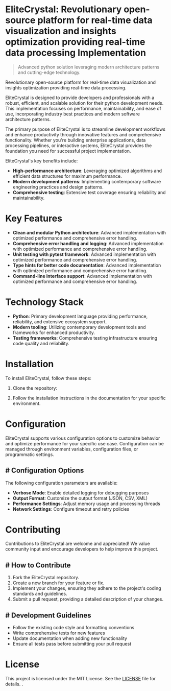 <!-- fallback_EliteCrystal_20250802212136_80451 -->

# EliteCrystal: Revolutionary open-source platform for real-time data visualization and insights optimization providing real-time data processing Implementation
> Advanced python solution leveraging modern architecture patterns and cutting-edge technology.

Revolutionary open-source platform for real-time data visualization and insights optimization providing real-time data processing.

EliteCrystal is designed to provide developers and professionals with a robust, efficient, and scalable solution for their python development needs. This implementation focuses on performance, maintainability, and ease of use, incorporating industry best practices and modern software architecture patterns.

The primary purpose of EliteCrystal is to streamline development workflows and enhance productivity through innovative features and comprehensive functionality. Whether you're building enterprise applications, data processing pipelines, or interactive systems, EliteCrystal provides the foundation you need for successful project implementation.

EliteCrystal's key benefits include:

* **High-performance architecture**: Leveraging optimized algorithms and efficient data structures for maximum performance.
* **Modern development patterns**: Implementing contemporary software engineering practices and design patterns.
* **Comprehensive testing**: Extensive test coverage ensuring reliability and maintainability.

# Key Features

* **Clean and modular Python architecture**: Advanced implementation with optimized performance and comprehensive error handling.
* **Comprehensive error handling and logging**: Advanced implementation with optimized performance and comprehensive error handling.
* **Unit testing with pytest framework**: Advanced implementation with optimized performance and comprehensive error handling.
* **Type hints for better code documentation**: Advanced implementation with optimized performance and comprehensive error handling.
* **Command-line interface support**: Advanced implementation with optimized performance and comprehensive error handling.

# Technology Stack

* **Python**: Primary development language providing performance, reliability, and extensive ecosystem support.
* **Modern tooling**: Utilizing contemporary development tools and frameworks for enhanced productivity.
* **Testing frameworks**: Comprehensive testing infrastructure ensuring code quality and reliability.

# Installation

To install EliteCrystal, follow these steps:

1. Clone the repository:


2. Follow the installation instructions in the documentation for your specific environment.

# Configuration

EliteCrystal supports various configuration options to customize behavior and optimize performance for your specific use case. Configuration can be managed through environment variables, configuration files, or programmatic settings.

## # Configuration Options

The following configuration parameters are available:

* **Verbose Mode**: Enable detailed logging for debugging purposes
* **Output Format**: Customize the output format (JSON, CSV, XML)
* **Performance Settings**: Adjust memory usage and processing threads
* **Network Settings**: Configure timeout and retry policies

# Contributing

Contributions to EliteCrystal are welcome and appreciated! We value community input and encourage developers to help improve this project.

## # How to Contribute

1. Fork the EliteCrystal repository.
2. Create a new branch for your feature or fix.
3. Implement your changes, ensuring they adhere to the project's coding standards and guidelines.
4. Submit a pull request, providing a detailed description of your changes.

## # Development Guidelines

* Follow the existing code style and formatting conventions
* Write comprehensive tests for new features
* Update documentation when adding new functionality
* Ensure all tests pass before submitting your pull request

# License

This project is licensed under the MIT License. See the [LICENSE](https://github.com/ludo53/EliteCrystal/blob/main/LICENSE) file for details.
.